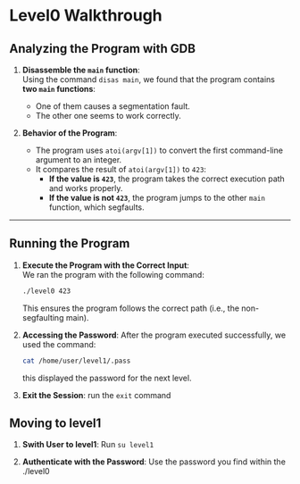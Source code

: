 # Level0 Walkthrough

## Analyzing the Program with GDB

1. **Disassemble the `main` function**:  
   Using the command `disas main`, we found that the program contains **two `main` functions**:
   - One of them causes a segmentation fault.
   - The other one seems to work correctly.

2. **Behavior of the Program**:  
   - The program uses `atoi(argv[1])` to convert the first command-line argument to an integer.
   - It compares the result of `atoi(argv[1])` to `423`:
     - **If the value is `423`**, the program takes the correct execution path and works properly.
     - **If the value is not `423`**, the program jumps to the other `main` function, which segfaults.

---

## Running the Program

1. **Execute the Program with the Correct Input**:  
   We ran the program with the following command:  
   ```bash
   ./level0 423
   ```
   This ensures the program follows the correct path (i.e., the non-segfaulting main).

2. **Accessing the Password**:
    After the program executed successfully, we used the command:
    ```bash
    cat /home/user/level1/.pass
    ```
    this displayed the password for the next level.
    
3. **Exit the Session**:
    run the ```exit``` command

## Moving to level1

1. **Swith User to level1**:
    Run ```su level1```

2. **Authenticate with the Password**:
    Use the password you find within the ./level0